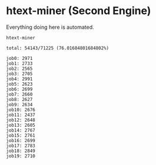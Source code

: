 # htext-miner (Second Engine)

Everything doing here is automated.

```
htext-miner

total: 54143/71225 (76.01684801684802%)

job0: 2971
job1: 2733
job2: 2565
job3: 2705
job4: 2991
job5: 2623
job6: 2699
job7: 2660
job8: 2627
job9: 2634
job10: 2676
job11: 2437
job12: 2648
job13: 2605
job14: 2767
job15: 2761
job16: 2699
job17: 2783
job18: 2849
job19: 2710
```